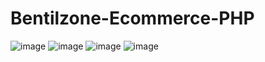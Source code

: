# Bentilzone-Ecommerce-PHP
![image](https://user-images.githubusercontent.com/55560024/149845834-83df846b-8f53-48e3-8f87-fc9071815da9.png)
![image](https://user-images.githubusercontent.com/55560024/149845836-5b3f1ecd-9b91-40e0-a155-e52eeaf7c867.png)
![image](https://user-images.githubusercontent.com/55560024/149845842-22cb6756-06ef-4da8-993c-d63fb8d58ee9.png)
![image](https://user-images.githubusercontent.com/55560024/149845848-c292e537-3c6d-440b-afa7-d6b1cb2e0a6d.png)
